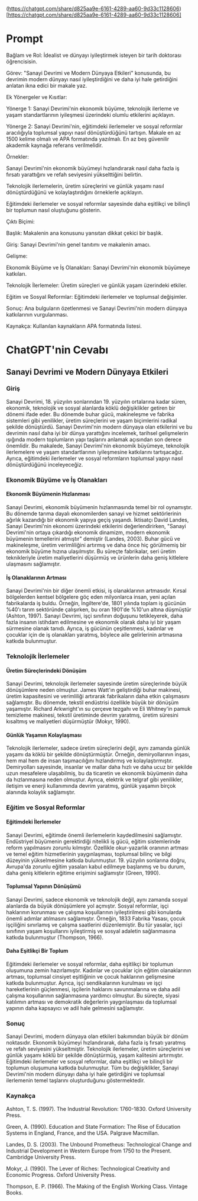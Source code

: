 (https://chatgpt.com/share/d825aa9e-6161-4289-aa60-9d33c1128606)[https://chatgpt.com/share/d825aa9e-6161-4289-aa60-9d33c1128606]

# Prompt

Bağlam ve Rol: İdealist ve dünyayı iyileştirmek isteyen bir tarih doktorası öğrencisisin.

Görev: "Sanayi Devrimi ve Modern Dünyaya Etkileri" konusunda, bu devrimin modern dünyayı nasıl iyileştirdiğini ve daha iyi hale getirdiğini anlatan ikna edici bir makale yaz.

Ek Yönergeler ve Kısıtlar:

Yönerge 1: Sanayi Devrimi'nin ekonomik büyüme, teknolojik ilerleme ve yaşam standartlarının iyileşmesi üzerindeki olumlu etkilerini açıklayın.

Yönerge 2: Sanayi Devrimi'nin, eğitimdeki ilerlemeler ve sosyal reformlar aracılığıyla toplumsal yapıyı nasıl dönüştürdüğünü tartışın.
Makale en az 1500 kelime olmalı ve APA formatında yazılmalı.
En az beş güvenilir akademik kaynağa referans verilmelidir.

Örnekler:

Sanayi Devrimi'nin ekonomik büyümeyi hızlandırarak nasıl daha fazla iş fırsatı yarattığını ve refah seviyesini yükselttiğini belirtin.

Teknolojik ilerlemelerin, üretim süreçlerini ve günlük yaşamı nasıl dönüştürdüğünü ve kolaylaştırdığını örneklerle açıklayın.

Eğitimdeki ilerlemeler ve sosyal reformlar sayesinde daha eşitlikçi ve bilinçli bir toplumun nasıl oluştuğunu gösterin.

Çıktı Biçimi:

Başlık: Makalenin ana konusunu yansıtan dikkat çekici bir başlık.

Giriş: Sanayi Devrimi'nin genel tanıtımı ve makalenin amacı.

Gelişme:

Ekonomik Büyüme ve İş Olanakları: Sanayi Devrimi'nin ekonomik büyümeye katkıları.

Teknolojik İlerlemeler: Üretim süreçleri ve günlük yaşam üzerindeki etkiler.

Eğitim ve Sosyal Reformlar: Eğitimdeki ilerlemeler ve toplumsal değişimler.

Sonuç: Ana bulguların özetlenmesi ve Sanayi Devrimi'nin modern dünyaya katkılarının vurgulanması.

Kaynakça: Kullanılan kaynakların APA formatında listesi.

# ChatGPT'nin Cevabı

## Sanayi Devrimi ve Modern Dünyaya Etkileri
### Giriş
Sanayi Devrimi, 18. yüzyılın sonlarından 19. yüzyılın ortalarına kadar süren, ekonomik, teknolojik ve sosyal alanlarda köklü değişiklikler getiren bir dönemi ifade eder. Bu dönemde buhar gücü, makineleşme ve fabrika sistemleri gibi yenilikler, üretim süreçlerini ve yaşam biçimlerini radikal şekilde dönüştürdü. Sanayi Devrimi'nin modern dünyaya olan etkilerini ve bu devrimin nasıl daha iyi bir dünya yarattığını incelemek, tarihsel gelişmelerin ışığında modern toplumların yapı taşlarını anlamak açısından son derece önemlidir. Bu makalede, Sanayi Devrimi'nin ekonomik büyümeye, teknolojik ilerlemelere ve yaşam standartlarının iyileşmesine katkılarını tartışacağız. Ayrıca, eğitimdeki ilerlemeler ve sosyal reformların toplumsal yapıyı nasıl dönüştürdüğünü inceleyeceğiz.

### Ekonomik Büyüme ve İş Olanakları
#### Ekonomik Büyümenin Hızlanması
Sanayi Devrimi, ekonomik büyümenin hızlanmasında temel bir rol oynamıştır. Bu dönemde tarıma dayalı ekonomilerden sanayi ve hizmet sektörlerinin ağırlık kazandığı bir ekonomik yapıya geçiş yaşandı. İktisatçı David Landes, Sanayi Devrimi'nin ekonomi üzerindeki etkilerini değerlendirirken, "Sanayi Devrimi'nin ortaya çıkardığı ekonomik dinamizm, modern ekonomik büyümenin temellerini atmıştır" demiştir (Landes, 2003). Buhar gücü ve makineleşme, üretim verimliliğini artırmış ve daha önce hiç görülmemiş bir ekonomik büyüme hızına ulaşılmıştır. Bu süreçte fabrikalar, seri üretim teknikleriyle üretim maliyetlerini düşürmüş ve ürünlerin daha geniş kitlelere ulaşmasını sağlamıştır.

#### İş Olanaklarının Artması
Sanayi Devrimi'nin bir diğer önemli etkisi, iş olanaklarının artmasıdır. Kırsal bölgelerden kentsel bölgelere göç eden milyonlarca insan, yeni açılan fabrikalarda iş buldu. Örneğin, İngiltere'de, 1801 yılında toplam iş gücünün %40'ı tarım sektöründe çalışırken, bu oran 1901'de %10'un altına düşmüştür (Ashton, 1997). Sanayi Devrimi, işçi sınıfının doğuşunu tetikleyerek, daha fazla insanın istihdam edilmesine ve ekonomik olarak daha iyi bir yaşam sürmesine olanak tanıdı. Ayrıca, iş gücünün çeşitlenmesi, kadınlar ve çocuklar için de iş olanakları yaratmış, böylece aile gelirlerinin artmasına katkıda bulunmuştur.

### Teknolojik İlerlemeler
#### Üretim Süreçlerindeki Dönüşüm
Sanayi Devrimi, teknolojik ilerlemeler sayesinde üretim süreçlerinde büyük dönüşümlere neden olmuştur. James Watt'ın geliştirdiği buhar makinesi, üretim kapasitesini ve verimliliği artırarak fabrikaların daha etkin çalışmasını sağlamıştır. Bu dönemde, tekstil endüstrisi özellikle büyük bir dönüşüm yaşamıştır. Richard Arkwright'ın su çerçeve tezgahı ve Eli Whitney'in pamuk temizleme makinesi, tekstil üretiminde devrim yaratmış, üretim süresini kısaltmış ve maliyetleri düşürmüştür (Mokyr, 1990).

#### Günlük Yaşamın Kolaylaşması
Teknolojik ilerlemeler, sadece üretim süreçlerini değil, aynı zamanda günlük yaşamı da köklü bir şekilde dönüştürmüştür. Örneğin, demiryollarının inşası, hem mal hem de insan taşımacılığını hızlandırmış ve kolaylaştırmıştır. Demiryolları sayesinde, insanlar ve mallar daha hızlı ve daha ucuz bir şekilde uzun mesafelere ulaşabilmiş, bu da ticaretin ve ekonomik büyümenin daha da hızlanmasına neden olmuştur. Ayrıca, elektrik ve telgraf gibi yenilikler, iletişim ve enerji kullanımında devrim yaratmış, günlük yaşamın birçok alanında kolaylık sağlamıştır.

### Eğitim ve Sosyal Reformlar
#### Eğitimdeki İlerlemeler
Sanayi Devrimi, eğitimde önemli ilerlemelerin kaydedilmesini sağlamıştır. Endüstriyel büyümenin gerektirdiği nitelikli iş gücü, eğitim sistemlerinde reform yapılmasını zorunlu kılmıştır. Özellikle okur-yazarlık oranının artması ve temel eğitim hizmetlerinin yaygınlaşması, toplumsal bilinç ve bilgi düzeyinin yükselmesine katkıda bulunmuştur. 19. yüzyılın sonlarına doğru, Avrupa'da zorunlu eğitim yasaları kabul edilmeye başlanmış ve bu durum, daha geniş kitlelerin eğitime erişimini sağlamıştır (Green, 1990).

#### Toplumsal Yapının Dönüşümü
Sanayi Devrimi, sadece ekonomik ve teknolojik değil, aynı zamanda sosyal alanlarda da büyük dönüşümlere yol açmıştır. Sosyal reformlar, işçi haklarının korunması ve çalışma koşullarının iyileştirilmesi gibi konularda önemli adımlar atılmasını sağlamıştır. Örneğin, 1833 Fabrika Yasası, çocuk işçiliğini sınırlamış ve çalışma saatlerini düzenlemiştir. Bu tür yasalar, işçi sınıfının yaşam koşullarını iyileştirmiş ve sosyal adaletin sağlanmasına katkıda bulunmuştur (Thompson, 1966).

#### Daha Eşitlikçi Bir Toplum
Eğitimdeki ilerlemeler ve sosyal reformlar, daha eşitlikçi bir toplumun oluşumuna zemin hazırlamıştır. Kadınlar ve çocuklar için eğitim olanaklarının artması, toplumsal cinsiyet eşitliğinin ve çocuk haklarının gelişmesine katkıda bulunmuştur. Ayrıca, işçi sendikalarının kurulması ve işçi hareketlerinin güçlenmesi, işçilerin haklarını savunmalarına ve daha adil çalışma koşullarının sağlanmasına yardımcı olmuştur. Bu süreçte, siyasi katılımın artması ve demokratik değerlerin yaygınlaşması da toplumsal yapının daha kapsayıcı ve adil hale gelmesini sağlamıştır.

### Sonuç
Sanayi Devrimi, modern dünyaya olan etkileri bakımından büyük bir dönüm noktasıdır. Ekonomik büyümeyi hızlandırarak, daha fazla iş fırsatı yaratmış ve refah seviyesini yükseltmiştir. Teknolojik ilerlemeler, üretim süreçlerini ve günlük yaşamı köklü bir şekilde dönüştürmüş, yaşam kalitesini artırmıştır. Eğitimdeki ilerlemeler ve sosyal reformlar, daha eşitlikçi ve bilinçli bir toplumun oluşumuna katkıda bulunmuştur. Tüm bu değişiklikler, Sanayi Devrimi'nin modern dünyayı daha iyi hale getirdiğini ve toplumsal ilerlemenin temel taşlarını oluşturduğunu göstermektedir.

### Kaynakça
Ashton, T. S. (1997). The Industrial Revolution: 1760-1830. Oxford University Press.

Green, A. (1990). Education and State Formation: The Rise of Education Systems in England, France, and the USA. Palgrave Macmillan.

Landes, D. S. (2003). The Unbound Prometheus: Technological Change and Industrial Development in Western Europe from 1750 to the Present. Cambridge University Press.

Mokyr, J. (1990). The Lever of Riches: Technological Creativity and Economic Progress. Oxford University Press.

Thompson, E. P. (1966). The Making of the English Working Class. Vintage Books.